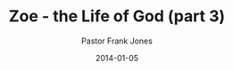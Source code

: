 ---
lunr: "true"
title: "Zoe - the Life of God (part 3)"
author: "Pastor Frank Jones"
postDate: "01-05-2014"
date: 2014-01-05
category: "sermons"
slug: "2014/01/01052014_ffc"
icon: microphone
audioLink: "01052014_ffc"
tags: [zoe, life of god]
mp3: "01052014_ffc/01052014.mp3"
ogg: "01052014_ffc/01052014.ogg"
linkurl: "https://archive.org/download/01052014_ffc/01052014_ffc_files.xml"
ipath: "https://archive.org/download/01052014_ffc/01052014.mp3"
layout: sermon.html
---